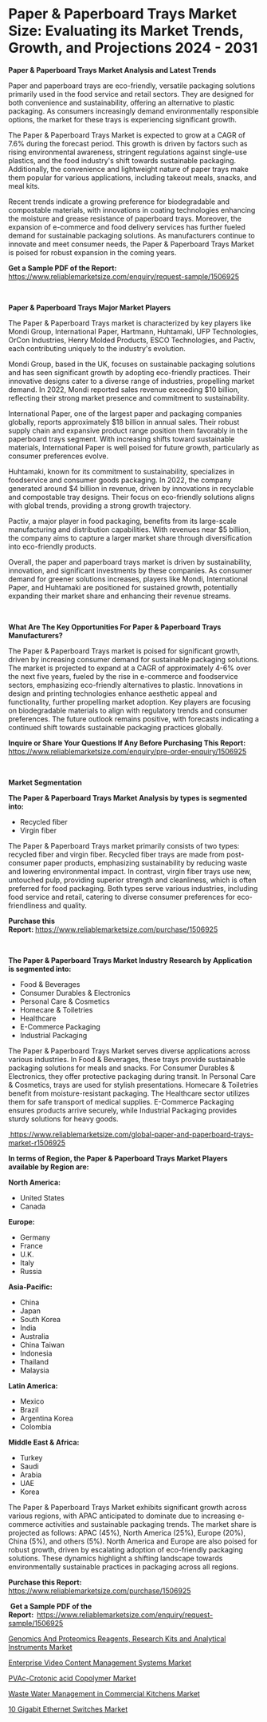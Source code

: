 <p><h1>Paper & Paperboard Trays Market Size: Evaluating its Market Trends, Growth, and Projections 2024 - 2031</h1></p><p><strong>Paper & Paperboard Trays Market Analysis and Latest Trends</strong></p>
<p><p>Paper and paperboard trays are eco-friendly, versatile packaging solutions primarily used in the food service and retail sectors. They are designed for both convenience and sustainability, offering an alternative to plastic packaging. As consumers increasingly demand environmentally responsible options, the market for these trays is experiencing significant growth.</p><p>The Paper & Paperboard Trays Market is expected to grow at a CAGR of 7.6% during the forecast period. This growth is driven by factors such as rising environmental awareness, stringent regulations against single-use plastics, and the food industry's shift towards sustainable packaging. Additionally, the convenience and lightweight nature of paper trays make them popular for various applications, including takeout meals, snacks, and meal kits.</p><p>Recent trends indicate a growing preference for biodegradable and compostable materials, with innovations in coating technologies enhancing the moisture and grease resistance of paperboard trays. Moreover, the expansion of e-commerce and food delivery services has further fueled demand for sustainable packaging solutions. As manufacturers continue to innovate and meet consumer needs, the Paper & Paperboard Trays Market is poised for robust expansion in the coming years.</p></p>
<p><strong>Get a Sample PDF of the Report:&nbsp;</strong> <a href="https://www.reliablemarketsize.com/enquiry/request-sample/1506925?utm_campaign=1766&utm_medium=2&utm_source=Github&utm_content=ia&utm_term=07122024&utm_id=paper-paperboard-trays">https://www.reliablemarketsize.com/enquiry/request-sample/1506925</a></p>
<p>&nbsp;</p>
<p><strong>Paper & Paperboard Trays Major Market Players</strong></p>
<p><p>The Paper & Paperboard Trays market is characterized by key players like Mondi Group, International Paper, Hartmann, Huhtamaki, UFP Technologies, OrCon Industries, Henry Molded Products, ESCO Technologies, and Pactiv, each contributing uniquely to the industry's evolution. </p><p>Mondi Group, based in the UK, focuses on sustainable packaging solutions and has seen significant growth by adopting eco-friendly practices. Their innovative designs cater to a diverse range of industries, propelling market demand. In 2022, Mondi reported sales revenue exceeding $10 billion, reflecting their strong market presence and commitment to sustainability.</p><p>International Paper, one of the largest paper and packaging companies globally, reports approximately $18 billion in annual sales. Their robust supply chain and expansive product range position them favorably in the paperboard trays segment. With increasing shifts toward sustainable materials, International Paper is well poised for future growth, particularly as consumer preferences evolve.</p><p>Huhtamaki, known for its commitment to sustainability, specializes in foodservice and consumer goods packaging. In 2022, the company generated around $4 billion in revenue, driven by innovations in recyclable and compostable tray designs. Their focus on eco-friendly solutions aligns with global trends, providing a strong growth trajectory.</p><p>Pactiv, a major player in food packaging, benefits from its large-scale manufacturing and distribution capabilities. With revenues near $5 billion, the company aims to capture a larger market share through diversification into eco-friendly products.</p><p>Overall, the paper and paperboard trays market is driven by sustainability, innovation, and significant investments by these companies. As consumer demand for greener solutions increases, players like Mondi, International Paper, and Huhtamaki are positioned for sustained growth, potentially expanding their market share and enhancing their revenue streams.</p></p>
<p>&nbsp;</p>
<p><strong>What Are The Key Opportunities For Paper & Paperboard Trays Manufacturers?</strong></p>
<p><p>The Paper & Paperboard Trays market is poised for significant growth, driven by increasing consumer demand for sustainable packaging solutions. The market is projected to expand at a CAGR of approximately 4-6% over the next five years, fueled by the rise in e-commerce and foodservice sectors, emphasizing eco-friendly alternatives to plastic. Innovations in design and printing technologies enhance aesthetic appeal and functionality, further propelling market adoption. Key players are focusing on biodegradable materials to align with regulatory trends and consumer preferences. The future outlook remains positive, with forecasts indicating a continued shift towards sustainable packaging practices globally.</p></p>
<p><strong>Inquire or Share Your Questions If Any Before Purchasing This Report:</strong> <a href="https://www.reliablemarketsize.com/enquiry/pre-order-enquiry/1506925?utm_campaign=1766&utm_medium=2&utm_source=Github&utm_content=ia&utm_term=07122024&utm_id=paper-paperboard-trays">https://www.reliablemarketsize.com/enquiry/pre-order-enquiry/1506925</a></p>
<p>&nbsp;</p>
<p><strong>Market Segmentation</strong></p>
<p><strong>The Paper & Paperboard Trays Market Analysis by types is segmented into:</strong></p>
<p><ul><li>Recycled fiber</li><li>Virgin fiber</li></ul></p>
<p><p>The Paper & Paperboard Trays market primarily consists of two types: recycled fiber and virgin fiber. Recycled fiber trays are made from post-consumer paper products, emphasizing sustainability by reducing waste and lowering environmental impact. In contrast, virgin fiber trays use new, untouched pulp, providing superior strength and cleanliness, which is often preferred for food packaging. Both types serve various industries, including food service and retail, catering to diverse consumer preferences for eco-friendliness and quality.</p></p>
<p><strong>Purchase this Report:&nbsp;</strong><a href="https://www.reliablemarketsize.com/purchase/1506925?utm_campaign=1766&utm_medium=2&utm_source=Github&utm_content=ia&utm_term=07122024&utm_id=paper-paperboard-trays">https://www.reliablemarketsize.com/purchase/1506925</a></p>
<p>&nbsp;</p>
<p><strong>The Paper & Paperboard Trays Market Industry Research by Application is segmented into:</strong></p>
<p><ul><li>Food & Beverages</li><li>Consumer Durables & Electronics</li><li>Personal Care & Cosmetics</li><li>Homecare & Toiletries</li><li>Healthcare</li><li>E-Commerce Packaging</li><li>Industrial Packaging</li></ul></p>
<p><p>The Paper & Paperboard Trays Market serves diverse applications across various industries. In Food & Beverages, these trays provide sustainable packaging solutions for meals and snacks. For Consumer Durables & Electronics, they offer protective packaging during transit. In Personal Care & Cosmetics, trays are used for stylish presentations. Homecare & Toiletries benefit from moisture-resistant packaging. The Healthcare sector utilizes them for safe transport of medical supplies. E-Commerce Packaging ensures products arrive securely, while Industrial Packaging provides sturdy solutions for heavy goods.</p></p>
<p><a href="https://www.reliablemarketsize.com/global-paper-and-paperboard-trays-market-r1506925?utm_campaign=1766&utm_medium=2&utm_source=Github&utm_content=ia&utm_term=07122024&utm_id=paper-paperboard-trays">&nbsp;https://www.reliablemarketsize.com/global-paper-and-paperboard-trays-market-r1506925</a></p>
<p><strong>In terms of Region, the Paper & Paperboard Trays Market Players available by Region are:</strong></p>
<p>
    <p> <strong> North America: </strong>
        <ul>
            <li>United States</li>
            <li>Canada</li>
        </ul>
        </p> 
    <p> <strong> Europe: </strong>
        <ul>
            <li>Germany</li>
            <li>France</li>
            <li>U.K.</li>
            <li>Italy</li>
            <li>Russia</li>
        </ul>
        </p> 
    <p> <strong> Asia-Pacific: </strong>
        <ul>
            <li>China</li>
            <li>Japan</li>
            <li>South Korea</li>
            <li>India</li>
            <li>Australia</li>
            <li>China Taiwan</li>
            <li>Indonesia</li>
            <li>Thailand</li>
            <li>Malaysia</li>
        </ul>
        </p> 
    <p> <strong> Latin America: </strong>
        <ul>
            <li>Mexico</li>
            <li>Brazil</li>
            <li>Argentina Korea</li>
            <li>Colombia</li>
        </ul>
        </p> 
    <p> <strong> Middle East & Africa: </strong>
        <ul>
            <li>Turkey</li>
            <li>Saudi</li>
            <li>Arabia</li>
            <li>UAE</li>
            <li>Korea</li>
        </ul>
    </p>
    </p>
<p><p>The Paper & Paperboard Trays Market exhibits significant growth across various regions, with APAC anticipated to dominate due to increasing e-commerce activities and sustainable packaging trends. The market share is projected as follows: APAC (45%), North America (25%), Europe (20%), China (5%), and others (5%). North America and Europe are also poised for robust growth, driven by escalating adoption of eco-friendly packaging solutions. These dynamics highlight a shifting landscape towards environmentally sustainable practices in packaging across all regions.</p></p>
<p><strong>Purchase this Report: </strong><a href="https://www.reliablemarketsize.com/purchase/1506925?utm_campaign=1766&utm_medium=2&utm_source=Github&utm_content=ia&utm_term=07122024&utm_id=paper-paperboard-trays">https://www.reliablemarketsize.com/purchase/1506925</a></p>
<p>&nbsp;<strong>Get a Sample PDF of the Report:&nbsp;&nbsp;</strong><a href="https://www.reliablemarketsize.com/enquiry/request-sample/1506925?utm_campaign=1766&utm_medium=2&utm_source=Github&utm_content=ia&utm_term=07122024&utm_id=paper-paperboard-trays">https://www.reliablemarketsize.com/enquiry/request-sample/1506925</a></p>
<p><strong></strong></p>
<p><p><a href="https://github.com/OlenFleming68/Market-Research-Report-List-1/blob/main/genomics-and-proteomics-reagents-research-kits-and-analytical-instruments-market.md?utm_campaign=1766&utm_medium=2&utm_source=Github&utm_content=ia&utm_term=07122024&utm_id=paper-paperboard-trays">Genomics And Proteomics Reagents, Research Kits and Analytical Instruments Market</a></p><p><a href="https://www.linkedin.com/pulse/recent-analysis-enterprise-video-content-management-systems-ybiee?utm_campaign=1766&utm_medium=2&utm_source=Github&utm_content=ia&utm_term=07122024&utm_id=paper-paperboard-trays">Enterprise Video Content Management Systems Market</a></p><p><a href="https://issuu.com/reportprime-2/docs/pvac-crotonic-acid-copolymer-market-size-2030.pptx?utm_campaign=1766&utm_medium=2&utm_source=Github&utm_content=ia&utm_term=07122024&utm_id=paper-paperboard-trays">PVAc-Crotonic acid Copolymer Market</a></p><p><a href="https://www.linkedin.com/pulse/understanding-waste-water-management-commercial-kitchens-stnqe?utm_campaign=1766&utm_medium=2&utm_source=Github&utm_content=ia&utm_term=07122024&utm_id=paper-paperboard-trays">Waste Water Management in Commercial Kitchens Market</a></p><p><a href="https://issuu.com/reportprime-2/docs/10-gigabit-ethernet-switches-market-size-2030.pptx?utm_campaign=1766&utm_medium=2&utm_source=Github&utm_content=ia&utm_term=07122024&utm_id=paper-paperboard-trays">10 Gigabit Ethernet Switches Market</a></p></p>